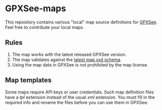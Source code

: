 # GPXSee-maps
This repository contains various "local" map source definitions for [GPXSee](http://www.gpxsee.org).
Feel free to contribute your local maps.

## Rules
1. The map works with the latest released GPXSee version.
2. The map validates against the [latest map xsd schema](https://www.gpxsee.org/map/1.1/map.xsd).
3. Using the map data in GPXSee is not prohibited by the map license.

## Map templates
Some maps require API keys or user credentials. Such map definition files have a *tpl* extension
instead of the usual *xml* extension. You must fill in the required info and rename the files
before you can use them in GPXSee.
